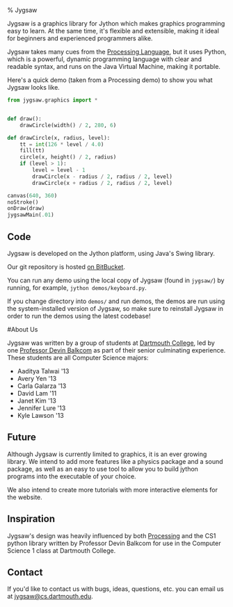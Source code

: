 % Jygsaw

Jygsaw is a graphics library for Jython which makes graphics programming easy to learn. 
At the same time, it's flexible and extensible, making it ideal for beginners and 
experienced programmers alike.

Jygsaw takes many cues from the [Processing Language](http://processing.org), but it uses 
Python, which is a powerful, dynamic programming language with clear and readable syntax, 
and runs on the Java Virtual Machine, making it portable.

Here's a quick demo (taken from a Processing demo) to show you what Jygsaw looks like.


```python
from jygsaw.graphics import *


def draw():
    drawCircle(width() / 2, 280, 6)

def drawCircle(x, radius, level):
    tt = int(126 * level / 4.0)
    fill(tt)
    circle(x, height() / 2, radius)
    if (level > 1):
        level = level - 1
        drawCircle(x - radius / 2, radius / 2, level)
        drawCircle(x + radius / 2, radius / 2, level)

canvas(640, 360)
noStroke()
onDraw(draw)
jygsawMain(.01)
```

## Code
Jygsaw is developed on the Jython platform, using Java's Swing library.

Our git repository is hosted 
[on BitBucket](https://bitbucket.org/haplesshero13/cs98library/).

You can run any demo using the local copy of Jygsaw (found in `jygsaw/`) by running, 
for example, `jython demos/keyboard.py`.

If you change directory into `demos/` and run demos, the demos are run using the 
system-installed version of Jygsaw, so make sure to reinstall Jygsaw in order to 
run the demos using the latest codebase!


#About Us

Jygsaw was written by a group of students at 
[Dartmouth College](http://www.dartmouth.edu), led by one 
[Professor Devin Balkcom](http://www.cs.dartmouth.edu/~devin) 
as part of their senior culminating experience. These students are all Computer Science 
majors:

* Aaditya Talwai '13
* Avery Yen '13
* Carla Galarza '13
* David Lam '11
* Janet Kim '13
* Jennifer Lure '13
* Kyle Lawson '13

## Future

Although Jygsaw is currently limited to graphics, it is an ever
growing library. We intend to add more features like a physics
package and a sound package, as well as an easy to use tool to allow
you to build jython programs into the executable of your choice.

We also intend to create more tutorials with more interactive elements
for the website.

## Inspiration
Jygsaw's design was heavily influenced by both [Processing](http://www.processing.org) 
and the CS1 python library written by Professor Devin Balkcom for use in the Computer 
Science 1 class at Dartmouth College.

## Contact

If you'd like to contact us with bugs, ideas, questions, etc. you can email us at 
<jygsaw@cs.dartmouth.edu>.
